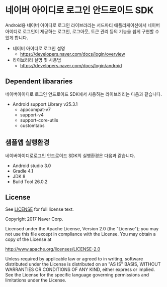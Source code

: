 # 네이버 아이디로 로그인 안드로이드 SDK

Android용 네이버 아이디로 로그인 라이브러리는 서드파티 애플리케이션에서 네이버 아이디로 로그인이 제공하는
로그인, 로그아웃, 토큰 관리 등의 기능을 쉽게 구현할 수 있게 합니다.

* 네이버 아이디로 로그인 설명 
  - https://developers.naver.com/docs/login/overview
* 라이브러리 설명 및 사용법 
  - https://developers.naver.com/docs/login/android

## Dependent libararies

네이버아이디로 로그인 안드로이드 SDK에서 사용하는 라이브러리는 다음과 같습니다.

* Android support Library v25.3.1
  * appcompat-v7
  * support-v4
  * support-core-utils
  * customtabs

## 샘플앱 실행환경

네이버아이디로로그인 안드로이드 SDK의 실행환경은 다음과 같습니다.
- Android studio 3.0
- Gradle 4.1
- JDK 8
- Build Tool 26.0.2

## License

See [LICENSE](https://github.com/naver/naveridlogin-sdk-android/blob/master/LICENSE) for full license text.

Copyright 2017 Naver Corp.

Licensed under the Apache License, Version 2.0 (the "License");
you may not use this file except in compliance with the License.
You may obtain a copy of the License at

http://www.apache.org/licenses/LICENSE-2.0

Unless required by applicable law or agreed to in writing, software
distributed under the License is distributed on an "AS IS" BASIS,
WITHOUT WARRANTIES OR CONDITIONS OF ANY KIND, either express or implied.
See the License for the specific language governing permissions and
limitations under the License.
